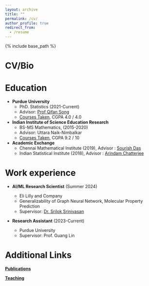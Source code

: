 ```yaml
---
layout: archive
title: ""
permalink: /cv/
author_profile: true
redirect_from:
  - /resume
---
```


{% include base_path %}
# <i class="fa fa-fw fa-briefcase "></i> CV/Bio

Education
======
* **Purdue University**
  * PhD. Statistics (2021-Current)
  * Advisor: [Prof Qifan Song](https://www.stat.purdue.edu/people/faculty/qfsong.html)
  * [Courses Taken](https://rhaldarpurdue.github.io/files/purdue.pdf), CGPA 4.0 / 4.0
* **Indian Institute of Science Education Research**
  * BS-MS Mathematics, (2015-2020)
  * Advisor:  Uttara Naik-Nimbalkar
  * [Courses Taken](https://rhaldarpurdue.github.io/files/iiser.pdf), CGPA 9.2 / 10
* **Academic Exchange**
  * Chennai Mathematical Institute (2019), Advisor : [Sourish Das](https://www.cmi.ac.in/~sourish/index.html) 
  * Indian Statistical Institute (2018), Advisor : [Arindam Chatterjee](https://isi.irins.org/profile/122632)

Work experience
======
* **AI/ML Research Scientist** (Summer 2024)
  * Eli Lilly and Company
  * Generalizability of Graph Neural Network, Molecular Property Prediction 
  * Supervisor: [Dr. Srilok Srinivasan](https://www.linkedin.com/in/srilok-srinivasan/)

* **Research Assistant** (2023-Current)
  * Purdue University
  * Supervisor: Prof. Guang Lin
    

Additional Links
======

[**Publications**](https://rhaldarpurdue.github.io/publications/)

[**Teaching**](https://rhaldarpurdue.github.io/teaching/)





